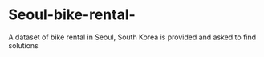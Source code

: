 # Seoul-bike-rental-
A dataset of bike rental in Seoul, South Korea is provided and asked to find solutions
